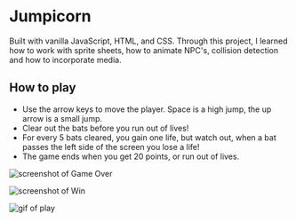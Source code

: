 # Jumpicorn

Built with vanilla JavaScript, HTML, and CSS. Through this project, I learned how to work with sprite sheets, how to animate NPC's, collision detection and how to incorporate media.

## How to play

- Use the arrow keys to move the player. Space is a high jump, the up arrow is a small jump.
- Clear out the bats before you run out of lives!
- For every 5 bats cleared, you gain one life, but watch out, when a bat passes the left side of the screen you lose a life!
- The game ends when you get 20 points, or run out of lives.

![screenshot of Game Over](https://raw.githubusercontent.com/keepitclassick/platformer/c2c7e611341031952cad9b9add74fc32134efc2f/Screenshots/F89E3755-CC1D-4550-9D2A-39680FB84E02_1_105_c.jpeg)

![screenshot of Win](https://raw.githubusercontent.com/keepitclassick/platformer/c2c7e611341031952cad9b9add74fc32134efc2f/Screenshots/58CC49E8-2504-46F5-A049-89D112E69389_1_105_c.jpeg)


![gif of play](https://github.com/keepitclassick/Portfolio/blob/main/assets/Jumpicorn.gif?raw=true)
